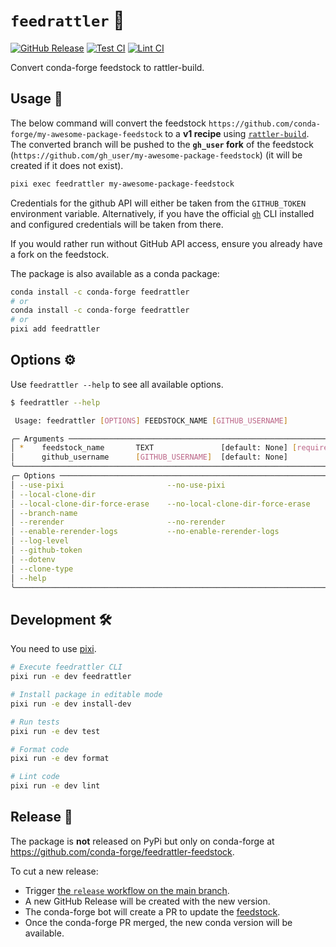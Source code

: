 # `feedrattler` 🐍

[release-badge]: https://img.shields.io/github/v/release/hadim/feedrattler?logo=github
[test-badge]: https://github.com/hadim/feedrattler/actions/workflows/test.yaml/badge.svg?branch=main
[lint-badge]: https://github.com/hadim/feedrattler/actions/workflows/lint.yaml/badge.svg?branch=main

[![GitHub Release][release-badge]](https://github.com/hadim/feedrattler/releases)
[![Test CI][test-badge]](https://github.com/hadim/feedrattler/actions/workflows/test.yaml)
[![Lint CI][lint-badge]](https://github.com/hadim/feedrattler/actions/workflows/lint.yaml)

Convert conda-forge feedstock to rattler-build.

## Usage 🚀

The below command will convert the feedstock `https://github.com/conda-forge/my-awesome-package-feedstock` to a **v1 recipe** using [`rattler-build`](https://rattler.build). The converted branch will be pushed to the **`gh_user` fork** of the feedstock (`https://github.com/gh_user/my-awesome-package-feedstock`) (it will be created if it does not exist).

```bash
pixi exec feedrattler my-awesome-package-feedstock
```

Credentials for the github API will either be taken from the `GITHUB_TOKEN` environment variable.
Alternatively, if you have the official [`gh`](https://cli.github.com/) CLI installed and configured credentials will be taken from there.

If you would rather run without GitHub API access, ensure you already have a fork on the feedstock.

The package is also available as a conda package:

```bash
conda install -c conda-forge feedrattler
# or
conda install -c conda-forge feedrattler
# or
pixi add feedrattler
```

## Options ⚙️

Use `feedrattler --help` to see all available options.

```bash
$ feedrattler --help

 Usage: feedrattler [OPTIONS] FEEDSTOCK_NAME [GITHUB_USERNAME]

╭─ Arguments ─────────────────────────────────────────────────────────────────────────────────────────────────────────────────────────────╮
│ *    feedstock_name       TEXT               [default: None] [required]                                                                 │
│      github_username      [GITHUB_USERNAME]  [default: None]                                                                            │
╰─────────────────────────────────────────────────────────────────────────────────────────────────────────────────────────────────────────╯
╭─ Options ───────────────────────────────────────────────────────────────────────────────────────────────────────────────────────────────╮
│ --use-pixi                       --no-use-pixi                                         [default: use-pixi]                              │
│ --local-clone-dir                                                    TEXT              [default: None]                                  │
│ --local-clone-dir-force-erase    --no-local-clone-dir-force-erase                      [default: no-local-clone-dir-force-erase]        │
│ --branch-name                                                        TEXT              [default: convert_feedstock_to_v1_recipe_format] │
│ --rerender                       --no-rerender                                         [default: rerender]                              │
│ --enable-rerender-logs           --no-enable-rerender-logs                             [default: no-enable-rerender-logs]               │
│ --log-level                                                          TEXT              [default: INFO]                                  │
│ --github-token                                                       TEXT              [env var: GITHUB_TOKEN] [default: None]          │
│ --dotenv                                                             TEXT              [default: None]                                  │
│ --clone-type                                                         [auto|ssh|https]  [default: auto]                                  │
│ --help                                                                                 Show this message and exit.                      │
╰─────────────────────────────────────────────────────────────────────────────────────────────────────────────────────────────────────────╯

```

## Development 🛠️

You need to use [pixi](https://pixi.sh).

```bash
# Execute feedrattler CLI
pixi run -e dev feedrattler

# Install package in editable mode
pixi run -e dev install-dev

# Run tests
pixi run -e dev test

# Format code
pixi run -e dev format

# Lint code
pixi run -e dev lint
```

## Release 🚢

The package is **not** released on PyPi but only on conda-forge at <https://github.com/conda-forge/feedrattler-feedstock>.

To cut a new release:

- Trigger [the `release` workflow on the main branch](https://github.com/hadim/feedrattler/actions/workflows/release.yaml).
- A new GitHub Release will be created with the new version.
- The conda-forge bot will create a PR to update the [feedstock](https://github.com/conda-forge/feedrattler-feedstock).
- Once the conda-forge PR merged, the new conda version will be available.
